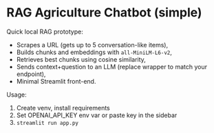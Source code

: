# RAG Agriculture Chatbot (simple)

Quick local RAG prototype:
- Scrapes a URL (gets up to 5 conversation-like items),
- Builds chunks and embeddings with `all-MiniLM-L6-v2`,
- Retrieves best chunks using cosine similarity,
- Sends context+question to an LLM (replace wrapper to match your endpoint),
- Minimal Streamlit front-end.

Usage:
1. Create venv, install requirements
2. Set OPENAI_API_KEY env var or paste key in the sidebar
3. `streamlit run app.py`
